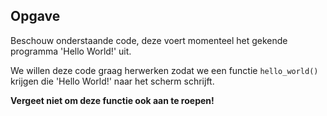 ## Opgave
Beschouw onderstaande code, deze voert momenteel het gekende programma 'Hello World!' uit.

We willen deze code graag herwerken zodat we een functie `hello_world()` krijgen die 'Hello World!' naar het scherm schrijft.

**Vergeet niet om deze functie ook aan te roepen!**